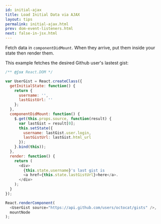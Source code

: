 ```yaml
---
id: initial-ajax
title: Load Initial Data via AJAX
layout: tips
permalink: initial-ajax.html
prev: dom-event-listeners.html
next: false-in-jsx.html
---
```


Fetch data in `componentDidMount`. When they arrive, put them inside your state then render them.

This example fetches the desired Github user's lastest gist:

```js
/** @jsx React.DOM */

var UserGist = React.createClass({
  getInitialState: function() {
    return {
      username: '',
      lastGistUrl: ''
    };
  },
  componentDidMount: function() {
    $.get(this.props.source, function(result) {
      var lastGist = result[0];
      this.setState({
        username: lastGist.user.login,
        lastGistUrl: lastGist.html_url
      });
    }.bind(this));
  },
  render: function() {
    return (
      <div>
        {this.state.username}'s last gist is
        <a href={this.state.lastGistUrl}>here</a>.
      </div>
    );
  }
});

React.renderComponent(
  <UserGist source="https://api.github.com/users/octocat/gists" />,
  mountNode
);
```
